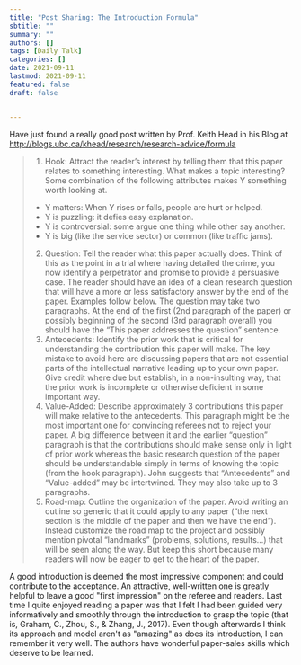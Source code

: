 ```yaml
---
title: "Post Sharing: The Introduction Formula"
sbtitle: ""
summary: ""
authors: []
tags: [Daily Talk]
categories: []
date: 2021-09-11
lastmod: 2021-09-11
featured: false
draft: false


---
```

Have just found a really good post written by Prof. Keith Head in his Blog at http://blogs.ubc.ca/khead/research/research-advice/formula

> 1. Hook: Attract the reader’s interest by telling them that this paper relates to something interesting. What makes a topic interesting? Some combination of the following attributes makes Y something worth looking at.
> - Y matters: When Y rises or falls, people are hurt or helped.
> - Y is puzzling: it defies easy explanation.
> - Y is controversial: some argue one thing while other say another.
> - Y is big (like the service sector) or common (like traffic jams).
> 2. Question: Tell the reader what this paper actually does. Think of this as the point in a trial where having detailed the crime, you now identify a perpetrator and promise to provide a persuasive case. The reader should have an idea of a clean research question that will have a more or less satisfactory answer by the end of the paper. Examples follow below. The question may take two paragraphs. At the end of the first (2nd paragraph of the paper) or possibly beginning of the second (3rd paragraph overall) you should have the “This paper addresses the question” sentence.
> 3. Antecedents: Identify the prior work that is critical for understanding the contribution this paper will make. The key mistake to avoid here are discussing papers that are not essential parts of the intellectual narrative leading up to your own paper. Give credit where due but establish, in a non-insulting way, that the prior work is incomplete or otherwise deficient in some important way.
> 4. Value-Added: Describe approximately 3 contributions this paper will make relative to the antecedents. This paragraph might be the most important one for convincing referees not to reject your paper. A big difference between it and the earlier “question” paragraph is that the contributions should make sense only in light of prior work whereas the basic research question of the paper should be understandable simply in terms of knowing the topic (from the hook paragraph). John suggests that “Antecedents” and “Value-added” may be intertwined. They may also take up to 3 paragraphs.
> 5. Road-map: Outline the organization of the paper. Avoid writing an outline so generic that it could apply to any paper (“the next section is the middle of the paper and then we have the end”). Instead customize the road map to the project and possibly mention pivotal “landmarks” (problems, solutions, results…) that will be seen along the way. But keep this short because many readers will now be eager to get to the heart of the paper.

A good introduction is deemed the most impressive component and could contribute to the acceptance. An attractive, well-written one is greatly helpful to leave a good "first impression" on the referee and readers. Last time I quite enjoyed reading a paper was that I felt I had been guided very informatively and smoothly through the introduction to grasp the topic (that is, Graham, C., Zhou, S., & Zhang, J., 2017). Even though afterwards I think its approach and model aren't as "amazing" as does its introduction, I can remember it very well. The authors have wonderful paper-sales skills which deserve to be learned.
